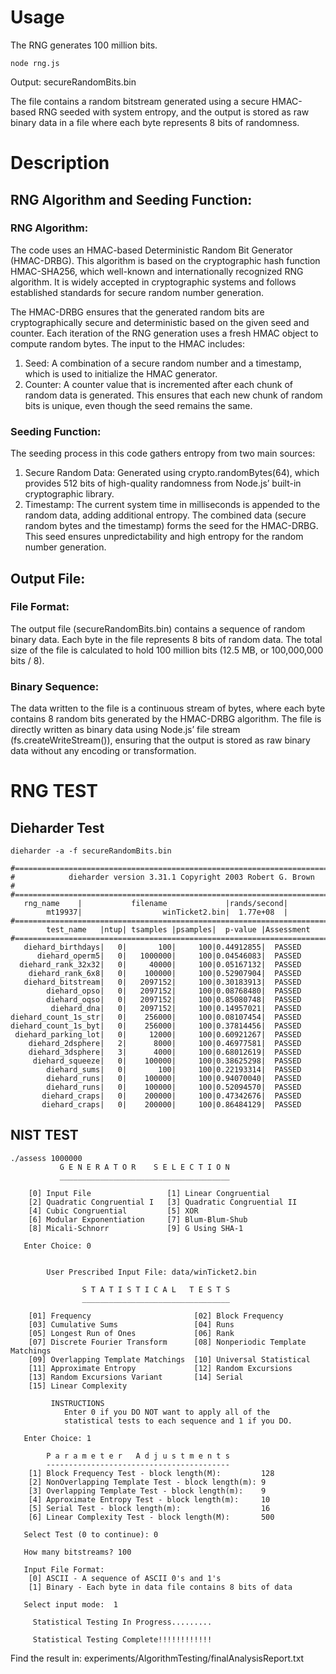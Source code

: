 # Usage
The RNG generates 100 million bits.

```
node rng.js
```

Output: secureRandomBits.bin

The file contains a random bitstream generated using a secure HMAC-based RNG seeded with system entropy, and the output is stored as raw binary data in a file where each byte represents 8 bits of randomness.

# Description

## RNG Algorithm and Seeding Function:

### RNG Algorithm:
The code uses an HMAC-based Deterministic Random Bit Generator (HMAC-DRBG). This algorithm is based on the cryptographic hash function HMAC-SHA256, which  well-known and internationally recognized RNG algorithm. It is widely accepted in cryptographic systems and follows established standards for secure random number generation. 

The HMAC-DRBG ensures that the generated random bits are cryptographically secure and deterministic based on the given seed and counter.
Each iteration of the RNG generation uses a fresh HMAC object to compute random bytes. The input to the HMAC includes:

1.	Seed: A combination of a secure random number and a timestamp, which is used to initialize the HMAC generator.
2.	Counter: A counter value that is incremented after each chunk of random data is generated. This ensures that each new chunk of random bits is unique, even though the seed remains the same.

### Seeding Function:

The seeding process in this code gathers entropy from two main sources:

1.	Secure Random Data: Generated using crypto.randomBytes(64), which provides 512 bits of high-quality randomness from Node.js’ built-in cryptographic library.
2.	Timestamp: The current system time in milliseconds is appended to the random data, adding additional entropy. The combined data (secure random bytes and the timestamp) forms the seed for the HMAC-DRBG.
This seed ensures unpredictability and high entropy for the random number generation.

## Output File:

### File Format:
The output file (secureRandomBits.bin) contains a sequence of random binary data. Each byte in the file represents 8 bits of random data. The total size of the file is calculated to hold 100 million bits (12.5 MB, or 100,000,000 bits / 8).

### Binary Sequence:
The data written to the file is a continuous stream of bytes, where each byte contains 8 random bits generated by the HMAC-DRBG algorithm. The file is directly written as binary data using Node.js’ file stream (fs.createWriteStream()), ensuring that the output is stored as raw binary data without any encoding or transformation.

# RNG TEST

## Dieharder Test

```dieharder -a -f secureRandomBits.bin```

```
#=============================================================================#
#            dieharder version 3.31.1 Copyright 2003 Robert G. Brown          #
#=============================================================================#
   rng_name    |           filename             |rands/second|
        mt19937|                  winTicket2.bin|  1.77e+08  |
#=============================================================================#
        test_name   |ntup| tsamples |psamples|  p-value |Assessment
#=============================================================================#
   diehard_birthdays|   0|       100|     100|0.44912855|  PASSED
      diehard_operm5|   0|   1000000|     100|0.04546083|  PASSED
  diehard_rank_32x32|   0|     40000|     100|0.05167132|  PASSED
    diehard_rank_6x8|   0|    100000|     100|0.52907904|  PASSED
   diehard_bitstream|   0|   2097152|     100|0.30183913|  PASSED
        diehard_opso|   0|   2097152|     100|0.08768480|  PASSED
        diehard_oqso|   0|   2097152|     100|0.85080748|  PASSED
         diehard_dna|   0|   2097152|     100|0.14957021|  PASSED
diehard_count_1s_str|   0|    256000|     100|0.08107454|  PASSED
diehard_count_1s_byt|   0|    256000|     100|0.37814456|  PASSED
 diehard_parking_lot|   0|     12000|     100|0.60921267|  PASSED
    diehard_2dsphere|   2|      8000|     100|0.46977581|  PASSED
    diehard_3dsphere|   3|      4000|     100|0.68012619|  PASSED
     diehard_squeeze|   0|    100000|     100|0.38625298|  PASSED
        diehard_sums|   0|       100|     100|0.22193314|  PASSED
        diehard_runs|   0|    100000|     100|0.94070040|  PASSED
        diehard_runs|   0|    100000|     100|0.52094570|  PASSED
       diehard_craps|   0|    200000|     100|0.47342676|  PASSED
       diehard_craps|   0|    200000|     100|0.86484129|  PASSED
```

## NIST TEST

``` 
./assess 1000000
           G E N E R A T O R    S E L E C T I O N
           ______________________________________

    [0] Input File                 [1] Linear Congruential
    [2] Quadratic Congruential I   [3] Quadratic Congruential II
    [4] Cubic Congruential         [5] XOR
    [6] Modular Exponentiation     [7] Blum-Blum-Shub
    [8] Micali-Schnorr             [9] G Using SHA-1

   Enter Choice: 0


		User Prescribed Input File: data/winTicket2.bin

                S T A T I S T I C A L   T E S T S
                _________________________________

    [01] Frequency                       [02] Block Frequency
    [03] Cumulative Sums                 [04] Runs
    [05] Longest Run of Ones             [06] Rank
    [07] Discrete Fourier Transform      [08] Nonperiodic Template Matchings
    [09] Overlapping Template Matchings  [10] Universal Statistical
    [11] Approximate Entropy             [12] Random Excursions
    [13] Random Excursions Variant       [14] Serial
    [15] Linear Complexity

         INSTRUCTIONS
            Enter 0 if you DO NOT want to apply all of the
            statistical tests to each sequence and 1 if you DO.

   Enter Choice: 1

        P a r a m e t e r   A d j u s t m e n t s
        -----------------------------------------
    [1] Block Frequency Test - block length(M):         128
    [2] NonOverlapping Template Test - block length(m): 9
    [3] Overlapping Template Test - block length(m):    9
    [4] Approximate Entropy Test - block length(m):     10
    [5] Serial Test - block length(m):                  16
    [6] Linear Complexity Test - block length(M):       500

   Select Test (0 to continue): 0

   How many bitstreams? 100

   Input File Format:
    [0] ASCII - A sequence of ASCII 0's and 1's
    [1] Binary - Each byte in data file contains 8 bits of data

   Select input mode:  1

     Statistical Testing In Progress.........

     Statistical Testing Complete!!!!!!!!!!!!
```
Find the result in: experiments/AlgorithmTesting/finalAnalysisReport.txt
